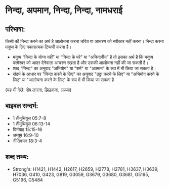 # निन्दा, अपमान, निन्दा, निन्दा, नामधराई #

## परिभाषा: ##

किसी की निन्दा करने का अर्थ है आलोचना करना चरित्र या आचरण को स्वीकार नहीं करना। निन्दा करना मनुष्य के लिए नकारात्मक टिप्पणी करना है।

* मनुष्य “निन्दा के योग्य नहीं” या “निन्दा के परे” या “अनिन्दनीय” है तो इसका अर्थ है कि मनुष्य परमेश्वर को आदर देनेवाला आचरण रखता है और उसकी आलोचना नहीं की जा सकती है।
* शब्द "निन्दा" का अनुवाद "अभियोग" या "शर्म" या "अपमान" के रूप में भी किया जा सकता है।
* संदर्भ के आधार पर "निन्दा करने के लिए" का अनुवाद "ठट्ठा करने के लिए" या "अभियोग करने के लिए" या "आलोचना करने के लिए" के रूप में भी किया जा सकता है

(यह भी देखें: [दोष लगाना](../accuse.md), [झिड़कना](../rebuke.md), [लज्जा](../shame.md))

## बाइबल सन्दर्भ: ##

* 1 तीमुथियुस 05:7-8
* 1 तीमुथियुस 06:13-14
* यिर्मयाह 15:15-16
* अय्यूब 16:9-10
* नीतिवचन 18:3-4

## शब्द तथ्य: ##

* Strong's: H1421, H1442, H2617, H2659, H2778, H2781, H3637, H3639, H7036, G410, G423, G819, G3059, G3679, G3680, G3681, G5195, G5196, G5484
